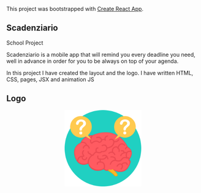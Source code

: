 This project was bootstrapped with [Create React App](https://github.com/facebook/create-react-app).

## Scadenziario

School Project 

Scadenziario is a mobile app that will remind you every deadline you need, well in advance in order for you to be always on top of your agenda.

In this project I have created the layout and the logo. I have written HTML, CSS, pages, JSX and animation JS

## Logo

<p align="center">
  <img src="https://github.com/andreabesana96/scadenziario/blob/master/src/img/brain_logo.png" width="200" title="logo">
</p>
 
